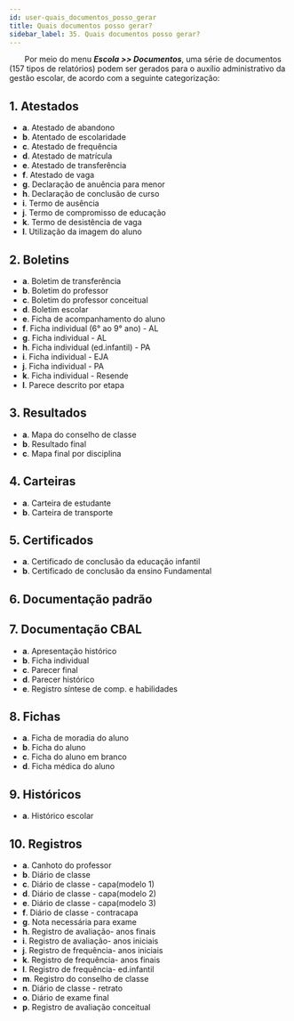 ```yaml
---
id: user-quais_documentos_posso_gerar
title: Quais documentos posso gerar?  
sidebar_label: 35. Quais documentos posso gerar?
---
```


&nbsp;&nbsp;&nbsp;&nbsp;&nbsp;&nbsp;&nbsp;Por meio do menu ***Escola >> Documentos***, uma série de documentos (157 tipos de relatórios) podem ser gerados para o auxílio administrativo da gestão escolar, de acordo com a seguinte categorização:

## 1. Atestados

- **a**. Atestado de abandono
- **b**. Atentado de escolaridade
- **c**. Atestado de frequência
- **d**. Atestado de matrícula
- **e**. Atestado de transferência
- **f**. Atestado de vaga
- **g**. Declaração de anuência para menor
- **h**. Declaração de conclusão de curso
- **i**. Termo de ausência
- **j**. Termo de compromisso de educação
- **k**. Termo de desistência de vaga
- **l**. Utilização da imagem do aluno

## 2. Boletins

- **a**. Boletim de transferência 
- **b**. Boletim do professor
- **c**. Boletim do professor conceitual
- **d**. Boletim escolar
- **e**. Ficha de acompanhamento do aluno
- **f**. Ficha individual (6° ao 9° ano) - AL
- **g**. Ficha individual - AL
- **h**. Ficha individual (ed.infantil) - PA
- **i**. Ficha individual - EJA
- **j**. Ficha individual - PA
- **k**. Ficha individual - Resende
- **l**. Parece descrito por etapa

## 3. Resultados

- **a**. Mapa do conselho de classe 
- **b**. Resultado final
- **c**. Mapa final por disciplina

## 4. Carteiras

- **a**. Carteira de estudante
- **b**. Carteira de transporte

## 5. Certificados

- **a**. Certificado  de conclusão da educação infantil
- **b**. Certificado  de conclusão da ensino Fundamental

## 6. Documentação padrão

## 7. Documentação CBAL

- **a**. Apresentação histórico
- **b**. Ficha individual
- **c**. Parecer final
- **d**. Parecer histórico
- **e**. Registro síntese de comp. e habilidades 

## 8. Fichas

- **a**. Ficha de moradia do aluno
- **b**. Ficha do aluno
- **c**. Ficha do aluno em branco
- **d**. Ficha médica do aluno

## 9. Históricos

- **a**. Histórico escolar

## 10. Registros

- **a**. Canhoto do professor
- **b**. Diário de classe
- **c**. Diário de classe - capa(modelo 1)
- **d**. Diário de classe - capa(modelo 2)
- **e**. Diário de classe - capa(modelo 3)
- **f**. Diário de classe - contracapa
- **g**. Nota necessária para exame
- **h**. Registro de avaliação- anos finais 
- **i**. Registro de avaliação- anos iniciais
- **j**. Registro de frequência- anos iniciais 
- **k**. Registro de frequência- anos finais
- **l**. Registro de frequência- ed.infantil
- **m**. Registro do conselho de classe
- **n**. Diário de classe - retrato
- **o**. Diário de exame final 
- **p**. Registro de avaliação conceitual